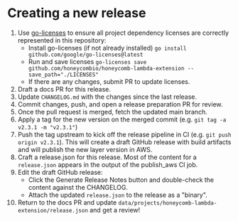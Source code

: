 # Creating a new release

1. Use [go-licenses](https://github.com/google/go-licenses) to ensure all project dependency licenses are correctly represented in this repository:
    - Install go-licenses (if not already installed) `go install github.com/google/go-licenses@latest`
    - Run and save licenses `go-licenses save github.com/honeycombio/honeycomb-lambda-extension --save_path="./LICENSES"`
    - If there are any changes, submit PR to update licenses.
1. Draft a docs PR for this release.
1. Update `CHANGELOG.md` with the changes since the last release.
1. Commit changes, push, and open a release preparation PR for review.
1. Once the pull request is merged, fetch the updated main branch.
1. Apply a tag for the new version on the merged commit (e.g. `git tag -a v2.3.1 -m "v2.3.1"`)
1. Push the tag upstream to kick off the release pipeline in CI (e.g. `git push origin v2.3.1`). This will create a draft GitHub release with build artifacts and will publish the new layer version in AWS.
1. Craft a release.json for this release. Most of the content for a `release.json` appears in the output of the publish_aws CI job.
1. Edit the draft GitHub release:
    - Click the Generate Release Notes button and double-check the content against the CHANGELOG.
    - Attach the updated `release.json` to the release as a "binary".
1. Return to the docs PR and update `data/projects/honeycomb-lambda-extension/release.json` and get a review!
